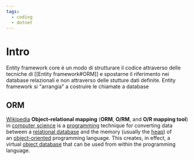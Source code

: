 ```yaml
---
tags:
  - coding
  - dotnet
---
```

# Intro
Entity framework core è un modo di strutturare il codice attraverso delle tecniche di [[Entity framework#ORM]] e spostarne il riferimento nei database relazionali e non attraverso delle stutture dati definite.
Entity framework si "arrangia" a costruire le chiamate a database

## ORM
[Wikipedia](https://en.wikipedia.org/wiki/Object%E2%80%93relational_mapping)
**Object–relational mapping** (**ORM**, **O/RM**, and **O/R mapping tool**) in [computer science](https://en.wikipedia.org/wiki/Computer_science "Computer science") is a [programming](https://en.wikipedia.org/wiki/Computer_programming "Computer programming") technique for converting data between a [relational database](https://en.wikipedia.org/wiki/Relational_database "Relational database") and the memory (usually the [heap](https://en.wikipedia.org/wiki/Memory_management#HEAP "Memory management")) of an [object-oriented](https://en.wikipedia.org/wiki/Object-oriented "Object-oriented") programming language. This creates, in effect, a virtual [object database](https://en.wikipedia.org/wiki/Object_database "Object database") that can be used from within the programming language.

